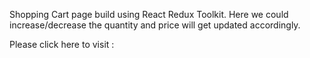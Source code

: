 Shopping Cart page build using React Redux Toolkit.
Here we could increase/decrease the quantity and price will get updated accordingly.

Please click here to visit : 



